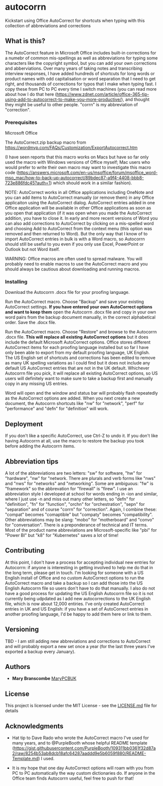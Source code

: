 # autocorrn
Kickstart using Office AutoCorrect for shortcuts when typing with this collection of abbreviations and corrections

## What is this?

The AutoCorrect feature in Microsoft Office includes built-in corrections for a numebr of common mis-spellings as well as abbreviations for typing some characters like the copyright symbol, but you can add your own corrections and abberviations. Over many years of taking notes and transcribing interview responses, I have added hundreds of shortcuts for long words or product names with odd capitalisation or word separation that I need to get right, and thousands of corrections for typos that I make when typing fast. I copy these from PC to PC every time I switch machines (you can read more about how I do that here (https://www.zdnet.com/article/office-365-tip-using-add-to-autocorrect-to-make-you-more-productive/), and thought they might be useful to other people. "corrn" is my abbreviation of "correction".

### Prerequisites

Microsoft Office

The AutoCorrect.zip backup macro from https://wordmvp.com/FAQs/Customization/ExportAutocorrect.htm

(I have seen reports that this macro works on Macs but have so far only used the macro with Windows versions of Office myself; Mac users who would prefer to write their own macro may want to investigate this macro code (https://answers.microsoft.com/en-us/msoffice/forum/msoffice_word-mso_mac/how-to-back-up-autocorrect/89bdec87-a9f4-4408-bbb8-723e886fdc45?auth=1) which should work in a similar fashion).

NOTE: AutoCorrect works in all Office applications including OneNote and you can add items to AutoCorrect manually (or remove them) in any Office applicaiton using the AutoCorrect dialog. AutoCorrect entries added in one Office application will be available in other Office applications as soon as you open that application (if it was open when you made the AutoCorrect addition, you have to close it. In early and more recent versions of Word you can also add corrections to AutoCorrect by clicking on a mis-spelled word and choosing Add to AutoCorrect from the context menu (this option was removed and then returned to Word). But the only way that I know of to import AutoCorrect entries in bulk is with a Word macro, so Autocorrn should still be useful to you even if you only use Excel, PowerPoint or Outlook but not Word itself.

WARNING: Office macros are often used to spread malware. You will probably need to enable macros to use the AutoCorrect macro and you should always be cautious about downloading and running macros.

### Installing
Download the Autocorrn .docx file for your proofing language.

Run the AutoCorrect macro. Choose "Backup" and save your existing AutoCorrect settings.
**If you have entered your own AutoCorrect options and want to keep them** open the Autocorrn .docx file and copy in your own word pairs from the backup document manually, in the correct alphabetical order. Save the .docx file.

Run the AutoCorrect macro. Choose "Restore" and browse to the Autocorrn .docx file. **This will replace all existing AutoCorrect options** but it does include the default Microsoft AutoCorrect options. Office stores different AutoCorrect items for each proofing language installed but so far I have only been able to export from my default proofing language, UK English. The US English set of shortcuts and corrections has been edited to remove as many UK spelling variations as I could find but it does not include any default US AutoCorrect entries that are not in the UK default. Whichever Autocorrn file you pick, it will replace all existing AutoCorrect options, so US users will definitely want to make sure to take a backup first and manually copy in any missing US entries.

Word will open and the window and status bar will probably flash repeatedly as the AutoCorrect options are added. When you next create a new document, the Autocorrn shortcuts like "nw" for "network", "perf" for "performance" and "defn" for "definition" will work.

## Deployment
If you don't like a specific AutoCorrect, use Ctrl-Z to undo it. If you don't like having Autocorrn at all, use the macro to restore the backup you took before adding the Autocorrn items. 

## Abbreviation tips
A lot of the abbreviations are two letters: "sw" for software, "hw" for "hardware", "nw" for "network. There are plurals and verb forms like "nws" and "nws" for "networks" and "networking". Some are ambiguous: "fw" is "framework" so the abbrevation for "firewall" is "firew". I use an abbreviation style I developed at school for words ending in -ion and similar, where I just use -n and miss out many other letters, so "defn" for "definition", "fn" for "function", "orchn" for "orchestration", "sepn" for "separation" and of course "corrn" for "correction". Again, I combine these: "compat" becomes "comaptible" but "compaty" becomes "compatibility". Other abbreviations may be slang: "mobo" for "motherboard" and "convo" for "conversation". There is a preponderance of technical and IT terms. Most of the product name abbreviations are Microsoft-specific like "pbi" for "Power BI" but "k8" for "Kubernetes" saves a lot of time!  

## Contributing

At this point, I don't have a process for accepting individual new entries for Autocorrn: if anyone is interesting in getting involved to help me do that in the long term, please get in touch. 
I'm looking for someone with a US English install of Office and no custom AutoCorrect options to run the AutoCorrect macro and take a backup so I can add those into the US English Autocorrn file so users don't have to do that manually. I also do not have a good process for updating the US English Autocorrn file so it is not currently being udpdated as I add new autocorrections to the UK English file, which is now about 12,000 entiries.
I've only created AutoCorrect entries in UK and US English: if you have a set of AutoCorrect entries in another proofing language, I'd be happy to add them here or link to them.

## Versioning

TBD - I am still adding new abbreviations and corrections to AutoCorrect and will probably export a new set once a year (for the last three years I've exported a backup every January).

## Authors

* **Mary Branscombe** [MaryPCBUK](https://github.com/marypcbuk)


## License

This project is licensed under the MIT License - see the [LICENSE.md](LICENSE.md) file for details

## Acknowledgments

* Hat tip to Dave Rado who wrote the AutoCorrect macro I've used for many years, and to @PurpleBooth whose helpful README template (https://gist.githubusercontent.com/PurpleBooth/109311bb0361f32d87a2/raw/8254b53ab8dcb18afc64287aaddd9e5b6059f880/README-Template.md) I used.

* It is my hope that one day AutoCorrect options will roam with you from PC to PC automatically the way custom dictionaries do. If anyone in the Office team finds Autocorrn useful, feel free to push for that!
